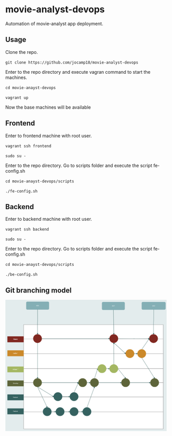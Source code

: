 # movie-analyst-devops
Automation of movie-analyst app deployment.
## Usage

Clone the repo.

`git clone https://github.com/jocamp18/movie-analyst-devops`

Enter to the repo directory and execute vagran command to start the machines.

`cd movie-anayst-devops`

`vagrant up`

Now the base machines will be available

## Frontend

 Enter to frontend machine with root user.

`vagrant ssh frontend`

`sudo su -`

Enter to the repo directory. Go to scripts folder and execute the script fe-config.sh

`cd movie-anayst-devops/scripts`

`./fe-config.sh`

## Backend

 Enter to backend machine with root user.

`vagrant ssh backend`

`sudo su -`

Enter to the repo directory. Go to scripts folder and execute the script fe-config.sh

`cd movie-anayst-devops/scripts`

`./be-config.sh`

## Git branching model

![arch_image]( ./doc/img/git-model.png)
